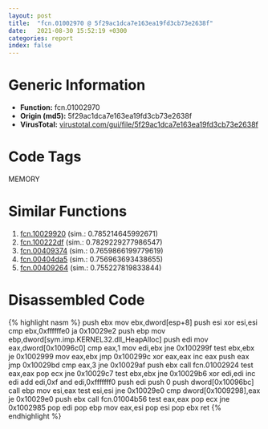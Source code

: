 ```yaml
---
layout: post
title:  "fcn.01002970 @ 5f29ac1dca7e163ea19fd3cb73e2638f"
date:   2021-08-30 15:52:19 +0300
categories: report
index: false
---
```


# Generic Information
- **Function:** fcn.01002970
- **Origin (md5):** 5f29ac1dca7e163ea19fd3cb73e2638f
- **VirusTotal:** [virustotal.com/gui/file/5f29ac1dca7e163ea19fd3cb73e2638f][virustotal_ref]

# Code Tags
<span class="tag" id="MEMORY">MEMORY</span>


# Similar Functions

1. [fcn.10029920][similar_1_ref] (sim.: 0.785214645992671)
2. [fcn.100222df][similar_2_ref] (sim.: 0.7829229277986547)
3. [fcn.00409374][similar_3_ref] (sim.: 0.7659866199779619)
4. [fcn.00404da5][similar_4_ref] (sim.: 0.756963693438655)
5. [fcn.00409264][similar_5_ref] (sim.: 0.755227819833844)


# Disassembled Code

{% highlight nasm %}
push ebx
mov ebx,dword[esp+8]
push esi
xor esi,esi
cmp ebx,0xffffffe0
ja 0x10029e2
push ebp
mov ebp,dword[sym.imp.KERNEL32.dll_HeapAlloc]
push edi
mov eax,dword[0x10096c0]
cmp eax,1
mov edi,ebx
jne 0x100299f
test ebx,ebx
je 0x1002999
mov eax,ebx
jmp 0x100299c
xor eax,eax
inc eax
push eax
jmp 0x10029bd
cmp eax,3
jne 0x10029af
push ebx
call fcn.01002924
test eax,eax
pop ecx
jne 0x10029c7
test ebx,ebx
jne 0x10029b6
xor edi,edi
inc edi
add edi,0xf
and edi,0xfffffff0
push edi
push 0
push dword[0x10096bc]
call ebp
mov esi,eax
test esi,esi
jne 0x10029e0
cmp dword[0x1009298],eax
je 0x10029e0
push ebx
call fcn.01004b56
test eax,eax
pop ecx
jne 0x1002985
pop edi
pop ebp
mov eax,esi
pop esi
pop ebx
ret 
{% endhighlight %}


[similar_1_ref]: /report/fcn.10029920@3785b40cea34bd176ce2c160dcf987f8
[similar_2_ref]: /report/fcn.100222df@481b545f5c18f2fce1caac67ddc419e8
[similar_3_ref]: /report/fcn.00409374@6c5b0418e4a4c57d99cda47d2717045d
[similar_4_ref]: /report/fcn.00404da5@e9782a46c2d4ab52d9b2b1b712934fbe
[similar_5_ref]: /report/fcn.00409264@39cc9d1efb3c13c15792b3ba0142fd3c
[virustotal_ref]: https://www.virustotal.com/gui/file/5f29ac1dca7e163ea19fd3cb73e2638f